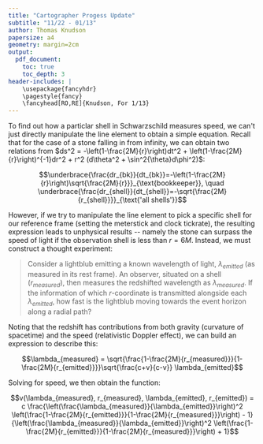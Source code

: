 ```yaml
---
title: "Cartographer Progess Update"
subtitle: "11/22 - 01/13"
author: Thomas Knudson
papersize: a4
geometry: margin=2cm
output:
  pdf_document:
    toc: true
    toc_depth: 3
header-includes: |
    \usepackage{fancyhdr}
    \pagestyle{fancy}
    \fancyhead[RO,RE]{Knudson, For 1/13}
---
```


To find out how a particlar shell in Schwarzschild measures speed, we can't just directly manipulate the line element to obtain a simple equation. Recall that for the case of a stone falling in from infinity, we can obtain two relations from $ds^2 = -\left(1-\frac{2M}{r}\right)dt^2 + \left(1-\frac{2M}{r}\right)^{-1}dr^2 + r^2 (d\theta^2 + \sin^2{\theta}d\phi^2)$:

$$\underbrace{\frac{dr_{bk}}{dt_{bk}}=-\left(1-\frac{2M}{r}\right)\sqrt{\frac{2M}{r}}}_{\text{bookkeeper}}, \quad \underbrace{\frac{dr_{shell}}{dt_{shell}}=-\sqrt{\frac{2M}{r_{shell}}}}_{\text{'all shells'}}$$

However, if we try to manipulate the line element to pick a specific shell for our reference frame (setting the meterstick and clock tickrate), the resulting expression leads to unphysical results -- namely the stone can surpass the speed of light if the observation shell is less than $r=6M$. Instead, we must construct a thought experiment:

> Consider a lightblub emitting a known wavelength of light, $\lambda_{emitted}$ (as measured in its rest frame). An observer, situated on a shell ($r_{measured}$), then measures the redshifted wavelength as $\lambda_{measured}$. If the information of which $r$-coordinate is transmitted alongside each $\lambda_{emitted}$, how fast is the lightblub moving towards the event horizon along a radial path?

Noting that the redshift has contributions from both gravity (curvature of spacetime) and the speed (relativistic Doppler effect), we can build an expression to describe this:

$$\lambda_{measured} = \sqrt{\frac{1-\frac{2M}{r_{measured}}}{1-\frac{2M}{r_{emitted}}}}\sqrt{\frac{c+v}{c-v}} \lambda_{emitted}$$

Solving for speed, we then obtain the function:

$$v(\lambda_{measured}, r_{measured}, \lambda_{emitted}, r_{emitted}) = c \frac{\left(\frac{\lambda_{measured}}{\lambda_{emitted}}\right)^2 \left(\frac{1-\frac{2M}{r_{emitted}}}{1-\frac{2M}{r_{measured}}}\right) - 1}{\left(\frac{\lambda_{measured}}{\lambda_{emitted}}\right)^2 \left(\frac{1-\frac{2M}{r_{emitted}}}{1-\frac{2M}{r_{measured}}}\right) + 1}$$